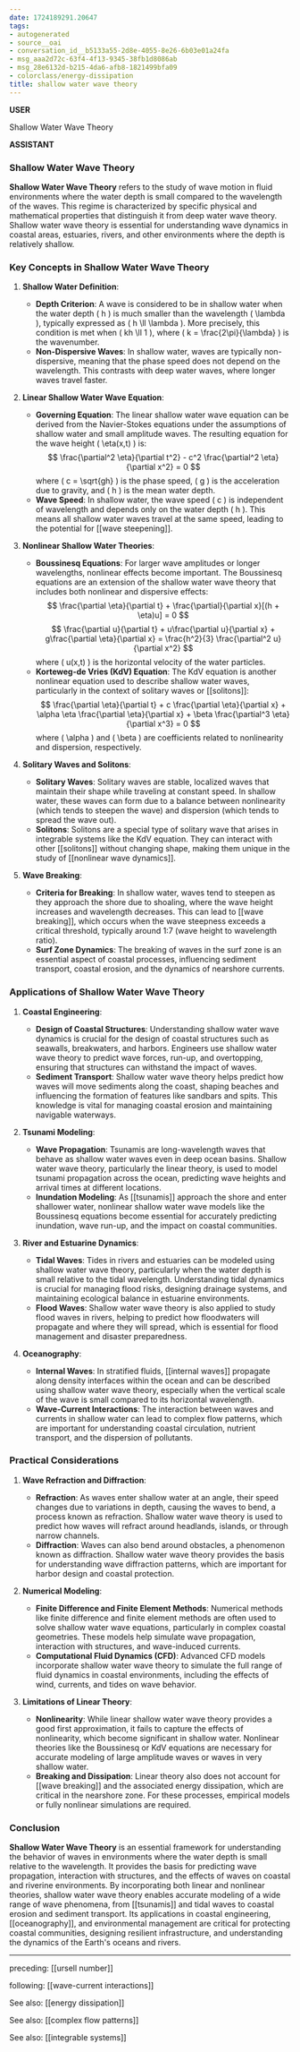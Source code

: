 ```yaml
---
date: 1724189291.20647
tags:
- autogenerated
- source__oai
- conversation_id__b5133a55-2d8e-4055-8e26-6b03e01a24fa
- msg_aaa2d72c-63f4-4f13-9345-38fb1d8086ab
- msg_28e6132d-b215-4da6-afb8-1821499bfa09
- colorclass/energy-dissipation
title: shallow water wave theory
---
```


**USER**

Shallow Water Wave Theory


**ASSISTANT**

### Shallow Water Wave Theory

**Shallow Water Wave Theory** refers to the study of wave motion in fluid environments where the water depth is small compared to the wavelength of the waves. This regime is characterized by specific physical and mathematical properties that distinguish it from deep water wave theory. Shallow water wave theory is essential for understanding wave dynamics in coastal areas, estuaries, rivers, and other environments where the depth is relatively shallow.

### Key Concepts in Shallow Water Wave Theory

1. **Shallow Water Definition**:
   - **Depth Criterion**: A wave is considered to be in shallow water when the water depth \( h \) is much smaller than the wavelength \( \lambda \), typically expressed as \( h \ll \lambda \). More precisely, this condition is met when \( kh \ll 1 \), where \( k = \frac{2\pi}{\lambda} \) is the wavenumber.
   - **Non-Dispersive Waves**: In shallow water, waves are typically non-dispersive, meaning that the phase speed does not depend on the wavelength. This contrasts with deep water waves, where longer waves travel faster.

2. **Linear Shallow Water Wave Equation**:
   - **Governing Equation**: The linear shallow water wave equation can be derived from the Navier-Stokes equations under the assumptions of shallow water and small amplitude waves. The resulting equation for the wave height \( \eta(x,t) \) is:
     $$
     \frac{\partial^2 \eta}{\partial t^2} - c^2 \frac{\partial^2 \eta}{\partial x^2} = 0
     $$
     where \( c = \sqrt{gh} \) is the phase speed, \( g \) is the acceleration due to gravity, and \( h \) is the mean water depth.
   - **Wave Speed**: In shallow water, the wave speed \( c \) is independent of wavelength and depends only on the water depth \( h \). This means all shallow water waves travel at the same speed, leading to the potential for [[wave steepening]].

3. **Nonlinear Shallow Water Theories**:
   - **Boussinesq Equations**: For larger wave amplitudes or longer wavelengths, nonlinear effects become important. The Boussinesq equations are an extension of the shallow water wave theory that includes both nonlinear and dispersive effects:
     $$
     \frac{\partial \eta}{\partial t} + \frac{\partial}{\partial x}[(h + \eta)u] = 0
     $$
     $$
     \frac{\partial u}{\partial t} + u\frac{\partial u}{\partial x} + g\frac{\partial \eta}{\partial x} = \frac{h^2}{3} \frac{\partial^2 u}{\partial x^2}
     $$
     where \( u(x,t) \) is the horizontal velocity of the water particles.
   - **Korteweg-de Vries (KdV) Equation**: The KdV equation is another nonlinear equation used to describe shallow water waves, particularly in the context of solitary waves or [[solitons]]:
     $$
     \frac{\partial \eta}{\partial t} + c \frac{\partial \eta}{\partial x} + \alpha \eta \frac{\partial \eta}{\partial x} + \beta \frac{\partial^3 \eta}{\partial x^3} = 0
     $$
     where \( \alpha \) and \( \beta \) are coefficients related to nonlinearity and dispersion, respectively.

4. **Solitary Waves and Solitons**:
   - **Solitary Waves**: Solitary waves are stable, localized waves that maintain their shape while traveling at constant speed. In shallow water, these waves can form due to a balance between nonlinearity (which tends to steepen the wave) and dispersion (which tends to spread the wave out).
   - **Solitons**: Solitons are a special type of solitary wave that arises in integrable systems like the KdV equation. They can interact with other [[solitons]] without changing shape, making them unique in the study of [[nonlinear wave dynamics]].

5. **Wave Breaking**:
   - **Criteria for Breaking**: In shallow water, waves tend to steepen as they approach the shore due to shoaling, where the wave height increases and wavelength decreases. This can lead to [[wave breaking]], which occurs when the wave steepness exceeds a critical threshold, typically around 1:7 (wave height to wavelength ratio).
   - **Surf Zone Dynamics**: The breaking of waves in the surf zone is an essential aspect of coastal processes, influencing sediment transport, coastal erosion, and the dynamics of nearshore currents.

### Applications of Shallow Water Wave Theory

1. **Coastal Engineering**:
   - **Design of Coastal Structures**: Understanding shallow water wave dynamics is crucial for the design of coastal structures such as seawalls, breakwaters, and harbors. Engineers use shallow water wave theory to predict wave forces, run-up, and overtopping, ensuring that structures can withstand the impact of waves.
   - **Sediment Transport**: Shallow water wave theory helps predict how waves will move sediments along the coast, shaping beaches and influencing the formation of features like sandbars and spits. This knowledge is vital for managing coastal erosion and maintaining navigable waterways.

2. **Tsunami Modeling**:
   - **Wave Propagation**: Tsunamis are long-wavelength waves that behave as shallow water waves even in deep ocean basins. Shallow water wave theory, particularly the linear theory, is used to model tsunami propagation across the ocean, predicting wave heights and arrival times at different locations.
   - **Inundation Modeling**: As [[tsunamis]] approach the shore and enter shallower water, nonlinear shallow water wave models like the Boussinesq equations become essential for accurately predicting inundation, wave run-up, and the impact on coastal communities.

3. **River and Estuarine Dynamics**:
   - **Tidal Waves**: Tides in rivers and estuaries can be modeled using shallow water wave theory, particularly when the water depth is small relative to the tidal wavelength. Understanding tidal dynamics is crucial for managing flood risks, designing drainage systems, and maintaining ecological balance in estuarine environments.
   - **Flood Waves**: Shallow water wave theory is also applied to study flood waves in rivers, helping to predict how floodwaters will propagate and where they will spread, which is essential for flood management and disaster preparedness.

4. **Oceanography**:
   - **Internal Waves**: In stratified fluids, [[internal waves]] propagate along density interfaces within the ocean and can be described using shallow water wave theory, especially when the vertical scale of the wave is small compared to its horizontal wavelength.
   - **Wave-Current Interactions**: The interaction between waves and currents in shallow water can lead to complex flow patterns, which are important for understanding coastal circulation, nutrient transport, and the dispersion of pollutants.

### Practical Considerations

1. **Wave Refraction and Diffraction**:
   - **Refraction**: As waves enter shallow water at an angle, their speed changes due to variations in depth, causing the waves to bend, a process known as refraction. Shallow water wave theory is used to predict how waves will refract around headlands, islands, or through narrow channels.
   - **Diffraction**: Waves can also bend around obstacles, a phenomenon known as diffraction. Shallow water wave theory provides the basis for understanding wave diffraction patterns, which are important for harbor design and coastal protection.

2. **Numerical Modeling**:
   - **Finite Difference and Finite Element Methods**: Numerical methods like finite difference and finite element methods are often used to solve shallow water wave equations, particularly in complex coastal geometries. These models help simulate wave propagation, interaction with structures, and wave-induced currents.
   - **Computational Fluid Dynamics (CFD)**: Advanced CFD models incorporate shallow water wave theory to simulate the full range of fluid dynamics in coastal environments, including the effects of wind, currents, and tides on wave behavior.

3. **Limitations of Linear Theory**:
   - **Nonlinearity**: While linear shallow water wave theory provides a good first approximation, it fails to capture the effects of nonlinearity, which become significant in shallow water. Nonlinear theories like the Boussinesq or KdV equations are necessary for accurate modeling of large amplitude waves or waves in very shallow water.
   - **Breaking and Dissipation**: Linear theory also does not account for [[wave breaking]] and the associated energy dissipation, which are critical in the nearshore zone. For these processes, empirical models or fully nonlinear simulations are required.

### Conclusion

**Shallow Water Wave Theory** is an essential framework for understanding the behavior of waves in environments where the water depth is small relative to the wavelength. It provides the basis for predicting wave propagation, interaction with structures, and the effects of waves on coastal and riverine environments. By incorporating both linear and nonlinear theories, shallow water wave theory enables accurate modeling of a wide range of wave phenomena, from [[tsunamis]] and tidal waves to coastal erosion and sediment transport. Its applications in coastal engineering, [[oceanography]], and environmental management are critical for protecting coastal communities, designing resilient infrastructure, and understanding the dynamics of the Earth's oceans and rivers.


---

preceding: [[ursell number]]  


following: [[wave-current interactions]]

See also: [[energy dissipation]]


See also: [[complex flow patterns]]


See also: [[integrable systems]]